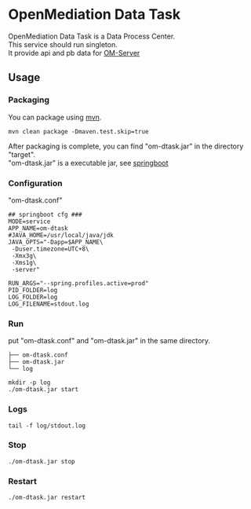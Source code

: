 # OpenMediation Data Task

OpenMediation Data Task is a Data Process Center.  
This service should run singleton.  
It provide api and pb data for [OM-Server](https://github.com/AdTiming/OM-Server)


## Usage

### Packaging

You can package using [mvn](https://maven.apache.org/).

```
mvn clean package -Dmaven.test.skip=true
```

After packaging is complete, you can find "om-dtask.jar" in the directory "target".  
"om-dtask.jar" is a executable jar, see [springboot](https://spring.io/projects/spring-boot/)


### Configuration

"om-dtask.conf"

```shell script
## springboot cfg ###
MODE=service
APP_NAME=om-dtask
#JAVA_HOME=/usr/local/java/jdk
JAVA_OPTS="-Dapp=$APP_NAME\
 -Duser.timezone=UTC+8\
 -Xmx3g\
 -Xms1g\
 -server"

RUN_ARGS="--spring.profiles.active=prod"
PID_FOLDER=log
LOG_FOLDER=log
LOG_FILENAME=stdout.log
```

### Run

put "om-dtask.conf" and "om-dtask.jar" in the same directory.

```
├── om-dtask.conf
├── om-dtask.jar
└── log
```

```shell script
mkdir -p log
./om-dtask.jar start
```

### Logs

```shell script
tail -f log/stdout.log
```

### Stop

```shell script
./om-dtask.jar stop
```

### Restart

```shell script
./om-dtask.jar restart
```


